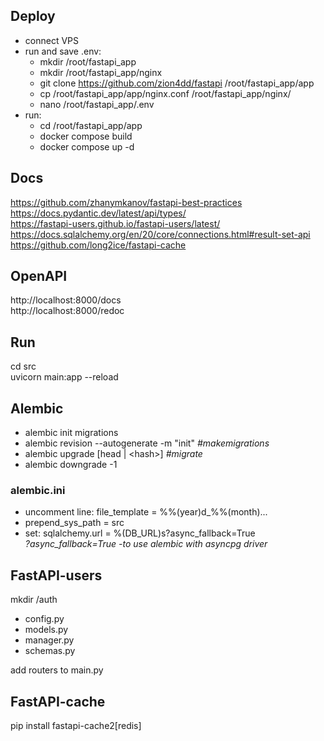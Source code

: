 ## Deploy
- connect VPS
- run and save .env:
    - mkdir /root/fastapi_app
    - mkdir /root/fastapi_app/nginx
    - git clone https://github.com/zion4dd/fastapi /root/fastapi_app/app
    - cp /root/fastapi_app/app/nginx.conf /root/fastapi_app/nginx/
    - nano /root/fastapi_app/.env
- run:
    - cd /root/fastapi_app/app
    - docker compose build
    - docker compose up -d

## Docs
https://github.com/zhanymkanov/fastapi-best-practices  
https://docs.pydantic.dev/latest/api/types/  
https://fastapi-users.github.io/fastapi-users/latest/  
https://docs.sqlalchemy.org/en/20/core/connections.html#result-set-api
https://github.com/long2ice/fastapi-cache

## OpenAPI
http://localhost:8000/docs  
http://localhost:8000/redoc  

## Run
cd src  
uvicorn main:app --reload  

## Alembic
- alembic init migrations  
- alembic revision --autogenerate -m "init" <i>#makemigrations</i>
- alembic upgrade [head | \<hash>] <i>#migrate</i>
- alembic downgrade -1
### alembic.ini
- uncomment line: file_template = %%(year)d_%%(month)...
- prepend_sys_path = src
- set: sqlalchemy.url = %(DB_URL)s?async_fallback=True  
<i>?async_fallback=True -to use alembic with asyncpg driver</i>

## FastAPI-users
mkdir /auth  
- config.py  
- models.py  
- manager.py  
- schemas.py  

add routers to main.py  

## FastAPI-cache
pip install fastapi-cache2[redis]  


